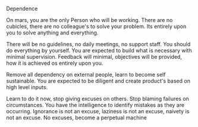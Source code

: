 Dependence

On mars, you are the only Person who will be working.
There are no cubicles,  there are no colleague's to solve your problem. 
Its entirely upon you to solve anything and everything.

There will be no guidelines, no daily meetings, no support staff. You should do everything by yourself. 
You are expected to build what is necessary with minimal supervision.  Feedback will minimal, objectives will be provided, how it is achieved os entirely upon you.

Remove all dependency on external people,  learn to become self sustainable. 
You are expected to be diligent and create product's based on high level inputs. 

Learn to do it now, stop giving excuses on others.  Stop blaming failures on circumstances. 
You have the intelligence to identify mistakes as they are occurring.  Ignorance is not an excuse, laziness is not an excuse, naivety is not an excuse. 
No excuses,  become a perpetual machine
